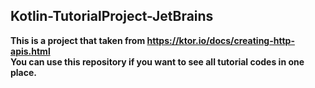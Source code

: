 ## Kotlin-TutorialProject-JetBrains

<b> This is a project that taken from https://ktor.io/docs/creating-http-apis.html <br>
<b> You can use this repository if you want to see all tutorial codes in one place.
